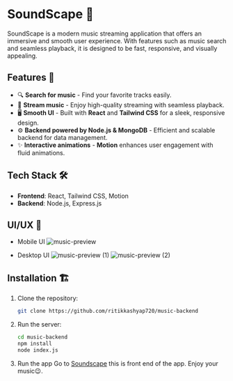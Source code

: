 # SoundScape 🎵

SoundScape is a modern music streaming application that offers an immersive and smooth user experience. With features such as music search and seamless playback, it is designed to be fast, responsive, and visually appealing.

## Features 🚀
- 🔍 **Search for music** - Find your favorite tracks easily.
- 🎵 **Stream music** - Enjoy high-quality streaming with seamless playback.
- 🖥️ **Smooth UI** - Built with **React** and **Tailwind CSS** for a sleek, responsive design.
- ⚙️ **Backend powered by Node.js & MongoDB** - Efficient and scalable backend for data management.
- ✨ **Interactive animations** - **Motion** enhances user engagement with fluid animations.

## Tech Stack 🛠️
- **Frontend**: React, Tailwind CSS, Motion
- **Backend**: Node.js, Express.js

## UI/UX 📱
- Mobile UI
  ![music-preview](https://github.com/user-attachments/assets/7271106e-8a22-4558-9521-012e2860e5a2)

- Desktop UI
  ![music-preview (1)](https://github.com/user-attachments/assets/16f7eef5-b6cc-410b-b1a6-a8c0647006ac)
  ![music-preview (2)](https://github.com/user-attachments/assets/727189d3-541c-4d6c-8b2e-50e16db3f1f5)




## Installation 🏗️
1. Clone the repository:
   ```bash
   git clone https://github.com/ritikkashyap720/music-backend
2. Run the server:
   ```bash
   cd music-backend
   npm install
   node index.js
3. Run the app
 Go to  [Soundscape](https://music-6dku.onrender.com/) this is front end of the app.
 Enjoy your music😉.
